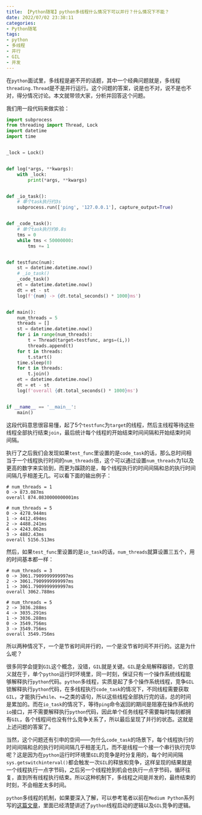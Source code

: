```yaml
---
title: 【Python随笔】python多线程什么情况下可以并行？什么情况下不能？
date: 2022/07/02 23:38:11
categories:
- Python随笔
tags:
- python
- 多线程
- 并行
- GIL
- 并发
---
```


在`python`面试里，多线程是避不开的话题，其中一个经典问题就是，多线程`threading.Thread`是不是并行运行。这个问题的答案，说是也不对，说不是也不对，得分情况讨论。本文就带领大家，分析并回答这个问题。

我们用一段代码来做实验：

<!-- more -->

```python
import subprocess
from threading import Thread, Lock
import datetime
import time


_lock = Lock()


def log(*args, **kwargs):
    with _lock:
        print(*args, **kwargs)


def _io_task():
    # 单个task执行约3s
    subprocess.run(['ping', '127.0.0.1'], capture_output=True)


def _code_task():
    # 单个task执行约0.8s
    tms = 0
    while tms < 50000000:
        tms += 1


def testfunc(num):
    st = datetime.datetime.now()
    # _io_task()
    _code_task()
    et = datetime.datetime.now()
    dt = et - st
    log(f'{num} -> {dt.total_seconds() * 1000}ms')


def main():
    num_threads = 5
    threads = []
    st = datetime.datetime.now()
    for i in range(num_threads):
        t = Thread(target=testfunc, args=(i,))
        threads.append(t)
    for t in threads:
        t.start()
    time.sleep(0)
    for t in threads:
        t.join()
    et = datetime.datetime.now()
    dt = et - st
    log(f'overall {dt.total_seconds() * 1000}ms')


if __name__ == '__main__':
    main()
```

这段代码意思很容易懂，起了5个`testfunc`为`target`的线程，然后主线程等待这些线程全部执行结束`join`，最后统计每个线程的开始结束时间间隔和开始结束时间间隔。

执行了之后我们会发现如果`test_func`里设置的是`code_task`的话，那么总时间相当于一个线程执行时间的`num_threads`倍，这个可以通过设置`num_threads`为1以及更高的数字来实验到，而更为蹊跷的是，每个线程执行的时间间隔和总的执行时间间隔几乎相差无几。可以看下面的输出例子：

```text
# num_threads = 1
0 -> 873.087ms
overall 874.0830000000001ms

# num_threads = 5
0 -> 4278.944ms
1 -> 4412.494ms
2 -> 4488.241ms
4 -> 4243.062ms
3 -> 4882.43ms
overall 5156.513ms
```

然后，如果`test_func`里设置的是`io_task`的话，`num_threads`就算设置三五个，用的时间基本都一样：

```text
# num_threads = 3
0 -> 3061.7909999999997ms
2 -> 3061.7909999999997ms
1 -> 3061.7909999999997ms
overall 3062.788ms

# num_threads = 5
2 -> 3036.288ms
4 -> 3035.291ms
1 -> 3036.288ms
0 -> 3549.756ms
3 -> 3549.756ms
overall 3549.756ms
```

所以两种情况下，一个是节省时间并行的，一个是没节省时间不并行的。这是为什么呢？

很多同学会提到`GIL`这个概念，没错，`GIL`就是关键。`GIL`是全局解释器锁，它的意义就在于，单个`python`运行时环境里，同一时刻，保证只有一个操作系统线程能够解释执行`python`代码。`python`多线程，实质是起了多个操作系统线程，竞争`GIL`锁解释执行`python`代码，在多线程执行`code_task`的情况下，不同线程需要获取`GIL`，才能执行`while`、`+=`之类的语句，所以这些线程全部执行完的话，总的时间是累加的。而在`io_task`的情况下，等待`ping`命令返回的期间是阻塞在操作系统的`io`接口，并不需要解释执行`python`代码，因此单个任务线程不需要每时每刻都拥有`GIL`，各个线程间也没有什么竞争关系了，所以最后呈现了并行的状态。这就是上述问题的答案了。

当然，这个问题还有引申的空间——为什么`code_task`的场景下，每个线程执行的时间间隔和总的执行时间间隔几乎相差无几，而不是线程一个接一个串行执行完毕呢？这是因为在`python`运行时环境里`GIL`的竞争是时分复用的，每个时间间隔`sys.getswitchinterval()`都会触发一次`GIL`的释放和竞争，这样呈现的结果就是一个线程执行一点字节码，之后另一个线程抢到机会也执行一点字节码，循环往复，直到所有线程执行结束。所以这种机制下，多线程之间是并发的，最终结束的时刻，不会相差太多时间。

`python`多线程的机制，如果要深入了解，可以参考笔者以前在`Medium Python`系列写的[这篇文章](https://utmhikari.top/2021/10/30/mediumpython/iii/)，里面已经清楚讲述了`python`线程启动的逻辑以及`GIL`竞争的逻辑。
